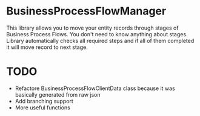 # BusinessProcessFlowManager
This library allows you to move your entity records through stages of Business Process Flows. You don't need to know anything about stages. Library automatically checks all required steps and if all of them completed it will move record to next stage.

# TODO
* Refactore BusinessProcessFlowClientData class because it was basically generated from raw json
* Add branching support
* More useful functions
